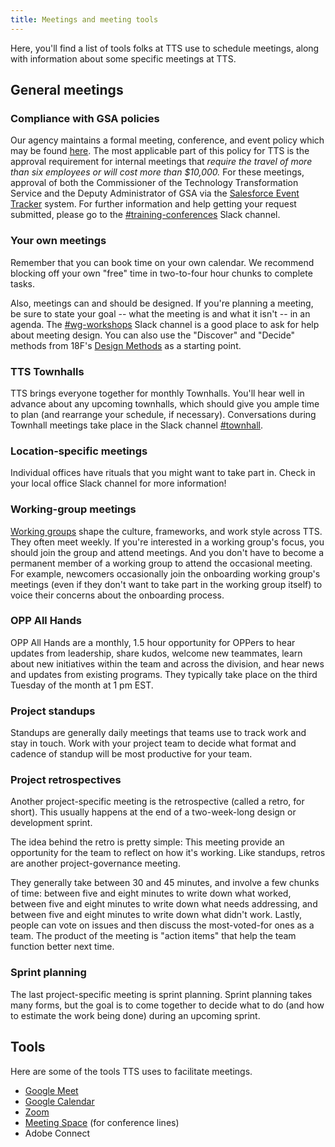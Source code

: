 ```yaml
---
title: Meetings and meeting tools
---
```


Here, you'll find a list of tools folks at TTS use to schedule meetings, along with information about some specific meetings at TTS.

## <a id="general-meetings">General meetings</a>

### <a id="gsa-policy">Compliance with GSA policies</a>
Our agency maintains a formal meeting, conference, and event policy which may be found [here](http://www.gsa.gov/portal/mediaId/205471/fileName/OAS_57851_Conference_and_Event_Management_(Signed_on_January_28__2015).action). The most applicable part of this policy for TTS is the approval requirement for internal meetings that _require the travel of more than six employees or will cost more than $10,000._ For these meetings, approval of both the Commissioner of the Technology Transformation Service and the Deputy Administrator of GSA via the [Salesforce Event Tracker](https://gsa.my.salesforce.com/a1b/o) system. For further information and help getting your request submitted, please go to the [#training-conferences](https://gsa-tts.slack.com/messages/training-conferences) Slack channel.

### <a id="your-own">Your own meetings</a>

Remember that you can book time on your own calendar. We recommend blocking off your own "free" time in two-to-four hour chunks to complete tasks.

Also, meetings can and should be designed. If you're planning a meeting, be sure to state your goal -- what the meeting is and what it isn't -- in an agenda. The [#wg-workshops](https://gsa-tts.slack.com/messages/workshops) Slack channel is a good place to ask for help about meeting design. You can also use the "Discover" and "Decide" methods from 18F's [Design Methods](https://methods.18f.gov/) as a starting point.

### <a id="townhalls">TTS Townhalls</a>

TTS brings everyone together for monthly Townhalls. You'll hear well in advance about any upcoming townhalls, which should give you ample time to plan (and rearrange your schedule, if necessary). Conversations during Townhall meetings take place in the Slack channel [#townhall](https://gsa-tts.slack.com/messages/townhall).

### <a id="location-specific">Location-specific meetings</a>

Individual offices have rituals that you might want to take part in. Check in your local office Slack channel for more information!

### <a id="working-group">Working-group meetings</a>

[Working groups]({{site.baseurl}}/working-groups-and-guilds-101) shape the culture, frameworks, and work style across TTS. They often meet weekly. If you're interested in a working group's focus, you should join the group and attend meetings. And you don't have to become a permanent member of a working group to attend the occasional meeting. For example, newcomers occasionally join the onboarding working group's meetings (even if they don't want to take part in the working group itself) to voice their concerns about the onboarding process.

### <a id="opp-all-hands">OPP All Hands</a>

OPP All Hands are a monthly, 1.5 hour opportunity for OPPers to hear updates from leadership, share kudos, welcome new teammates, learn about new initiatives within the team and across the division, and hear news and updates from existing programs. They typically take place on the third Tuesday of the month at 1 pm EST.

### <a id="standups">Project standups</a>

Standups are generally daily meetings that teams use to track work and stay in touch. Work with your project team to decide what format and cadence of standup will be most productive for your team.

### <a id="retrospectives">Project retrospectives</a>

Another project-specific meeting is the retrospective (called a retro, for short). This usually happens at the end of a two-week-long design or development sprint.

The idea behind the retro is pretty simple: This meeting provide an opportunity for the team to reflect on how it's working. Like standups, retros are another project-governance meeting.

They generally take between 30 and 45 minutes, and involve a few chunks of time: between five and eight minutes to write down what worked, between five and eight minutes to write down what needs addressing, and between five and eight minutes to write down what didn't work. Lastly, people can vote on issues and then discuss the most-voted-for ones as a team. The product of the meeting is "action items" that help the team function better next time.

### <a id="sprint-planning">Sprint planning</a>

The last project-specific meeting is sprint planning. Sprint planning takes many forms, but the goal is to come together to decide what to do (and how to estimate the work being done) during an upcoming sprint.

## <a id="meetings-tools">Tools</a>

Here are some of the tools TTS uses to facilitate meetings.

- [Google Meet]({{site.baseurl}}/google-meet/)
- [Google Calendar]({{site.baseurl}}/google-calendar/)
- [Zoom]({{site.baseurl}}/zoom/)
- [Meeting Space]({{site.baseurl}}/gsa-internal-tools/#meeting-space) (for conference lines)
- Adobe Connect

